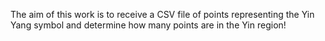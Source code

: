 The aim of this work is to receive a CSV file of points representing the Yin Yang symbol and determine how many points are in the Yin region!